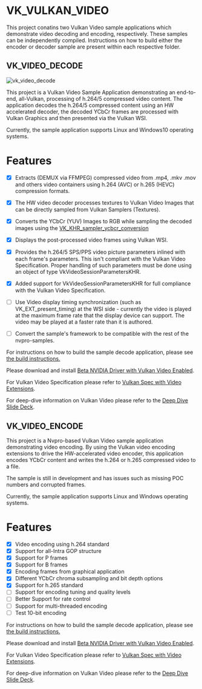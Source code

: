 # VK_VULKAN_VIDEO

This project conatins two Vulkan Video sample applications which demonstrate video decoding and encoding, respectively. These samples can be independently compiled. Instructions on how to build either the encoder or decoder sample are present within each respective folder.

## VK_VIDEO_DECODE

![vk_video_decode](vk_video_decoder/doc/VideoDecode.png)


This project is a Vulkan Video Sample Application demonstrating an end-to-end, all-Vulkan, processing of h.264/5 compressed video content. The application decodes the  h.264/5 compressed content using an HW accelerated decoder, the decoded YCbCr frames are processed with Vulkan Graphics and then presented via the Vulkan WSI.

Currently, the sample application supports Linux and Windows10 operating systems.


Features
========

- [x] Extracts (DEMUX via FFMPEG) compressed video from .mp4, .mkv .mov and others video containers using h.264 (AVC) or h.265 (HEVC) compression formats. 
- [x] The HW video decoder processes textures to Vulkan Video Images that can be directly sampled from Vulkan Samplers (Textures). 
- [x] Converts the YCbCr (YUV) Images to RGB while sampling the decoded images using the [VK_KHR_sampler_ycbcr_conversion](https://www.khronos.org/registry/vulkan/specs/1.2-extensions/man/html/VK_KHR_sampler_ycbcr_conversion.html)
- [x] Displays the post-processed video frames using Vulkan WSI.
- [x] Provides the h.264/5 SPS/PPS video picture parameters inlined with each frame's parameters. This isn't compliant with the Vulkan Video Specification. Proper handling of such parameters must be done using an object of type VkVideoSessionParametersKHR.
- [x] Added support for VkVideoSessionParametersKHR for full compliance with the Vulkan Video Specification.
- [ ] Use Video display timing synchronization (such as VK_EXT_present_timing) at the WSI side - currently the video is played at the maximum frame rate that the display device can support. The video may be played at a faster rate than it is authored.
- [ ] Convert the sample's framework to be compatible with the rest of the nvpro-samples.


For instructions on how to build the sample decode application, please see [the build instructions.](https://github.com/nvpro-samples/vk_video_samples/blob/main/vk_video_decoder/BUILD.md)

Please download and install [Beta NVIDIA Driver with Vulkan Video Enabled](https://developer.nvidia.com/vulkan-driver).

For Vulkan Video Specification please refer to [Vulkan Spec with Video Extensions](https://www.khronos.org/registry/vulkan/specs/1.2-extensions/html/vkspec.html).

For deep-dive information on Vulkan Video please refer to the [Deep Dive Slide Deck](https://www.khronos.org/assets/uploads/apis/Vulkan-Video-Deep-Dive-Apr21.pdf).

## VK_VIDEO_ENCODE

This project is a Nvpro-based Vulkan Video sample application demonstrating video encoding. By using the Vulkan video encoding extensions to drive the HW-accelerated video encoder, this application encodes YCbCr content and writes the h.264 or h.265 compressed video to a file.

The sample is still in development and has issues such as missing POC numbers and corrupted frames.

Currently, the sample application supports Linux and Windows operating systems.

Features
========

- [x] Video encoding using h.264 standard
- [x] Support for all-Intra GOP structure
- [x] Support for P frames
- [x] Support for B frames
- [x] Encoding frames from graphical application
- [x] Different YCbCr chroma subsampling and bit depth options
- [x] Support for h.265 standard
- [ ] Support for encoding tuning and quality levels
- [ ] Better Support for rate control
- [ ] Support for multi-threaded encoding
- [ ] Test 10-bit encoding

For instructions on how to build the sample decode application, please see [the build instructions.](https://github.com/nvpro-samples/vk_video_samples/blob/main/vk_video_encoder/BUILD.md)

Please download and install [Beta NVIDIA Driver with Vulkan Video Enabled](https://developer.nvidia.com/vulkan-driver).

For Vulkan Video Specification please refer to [Vulkan Spec with Video Extensions](https://www.khronos.org/registry/vulkan/specs/1.3-extensions/html/vkspec.html).

For deep-dive information on Vulkan Video please refer to the [Deep Dive Slide Deck](https://www.khronos.org/assets/uploads/apis/Vulkan-Video-Deep-Dive-Apr21.pdf).
